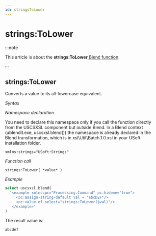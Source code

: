 ```yaml
---
id: stringsToLower
---
```


# strings:ToLower




:::note

This article is about the **strings:ToLower**[ Blend function](/Repositories/Blend_functions).

:::

## **strings:ToLower**

Converts a value to its all-lowercase equivalent.

*Syntax*

*Namespace declaration*

You need to declare this namespace only if you call the function directly from the USCSXSL component but outside Blend. In a Blend context (ublendit.exe, uscsxsl.blend()) the namespace is already declared in the Blend transformation, which is in xsl\\Util\\Batch.1.0.xsl in your USoft installation folder.

```
xmlns:strings="USoft:Strings"
```

*Function call*

```
strings:ToLower( *value* )
```

*Example*

```sql
select uscsxsl.blend(
  '<example xmlns:pc="Processing.Command" pc:hideme="true">
     <pc:assign-string-default val = "abcDEF"/>
     <pc:value-of select="strings:ToLower($val)"/>
   </example>'
)
```

The result value is:

```
abcdef
```

 